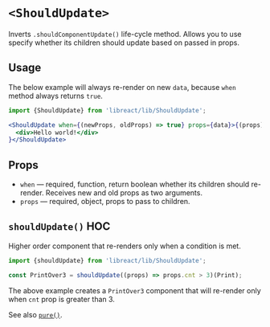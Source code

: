 # `<ShouldUpdate>`

Inverts `.shouldComponentUpdate()` life-cycle method. Allows you to use specify whether its children should update based
on passed in props.


## Usage

The below example will always re-render on new `data`, because `when` method always returns `true`.

```jsx
import {ShouldUpdate} from 'libreact/lib/ShouldUpdate';

<ShouldUpdate when={(newProps, oldProps) => true} props={data}>{(props) =>
  <div>Hello world!</div>
}</ShouldUpdate>
```


## Props

  - `when` &mdash; required, function, return boolean whether its children should re-render. Receives new and old props as two arguments.
  - `props` &mdash; required, object, props to pass to children.


## `shouldUpdate()` HOC

Higher order component that re-renders only when a condition is met.

```jsx
import {shouldUpdate} from 'libreact/lib/ShouldUpdate';

const PrintOver3 = shouldUpdate((props) => props.cnt > 3)(Print);
```

The above example creates a `PrintOver3` component that will re-render only when
`cnt` prop is greater than 3.


See also [`pure()`](./pure.md).
